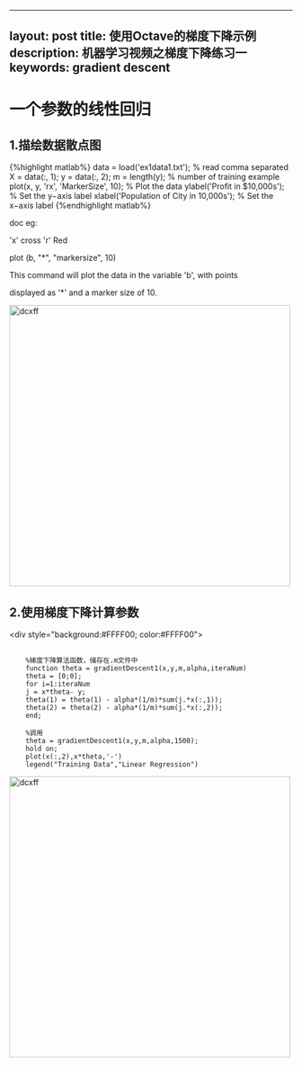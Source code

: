 
---
layout: post
title: 使用Octave的梯度下降示例
description: 机器学习视频之梯度下降练习一
keywords: gradient descent
---


# 一个参数的线性回归
## 1.描绘数据散点图
{%highlight matlab%}
data = load('ex1data1.txt'); % read comma separated 
X = data(:, 1); 
y = data(:, 2);
m = length(y); % number of training example
plot(x, y, 'rx', 'MarkerSize', 10); % Plot the data 
ylabel('Profit in $10,000s'); % Set the y−axis label 
xlabel('Population of City in 10,000s'); % Set the x−axis label 
{%endhighlight matlab%}

doc eg:

'x'  cross
'r'  Red

plot (b, "*", "markersize", 10)

This command will plot the data in the variable 'b', with points 

displayed as '*' and a marker size of 10.

<img src="https://pp1230.github.io/static/images/sdt.png" width = "500" alt="dcxff" />

## 2.使用梯度下降计算参数
    
    
<div style="background:#FFFF00; color:#FFFF00">
 <pre><code>
    %梯度下降算法函数，储存在.m文件中
    function theta = gradientDescent1(x,y,m,alpha,iteraNum)
    theta = [0;0];
    for i=1:iteraNum
    j = x*theta- y;
    theta(1) = theta(1) - alpha*(1/m)*sum(j.*x(:,1));
    theta(2) = theta(2) - alpha*(1/m)*sum(j.*x(:,2));
    end;
    
    %调用
    theta = gradientDescent1(x,y,m,alpha,1500);
    hold on;
    plot(x(:,2),x*theta,'-')
    legend("Training Data","Linear Regression")
</code></pre>
</div>

<img src="https://pp1230.github.io/static/images/tdxj.png" width = "500" alt="dcxff" />


